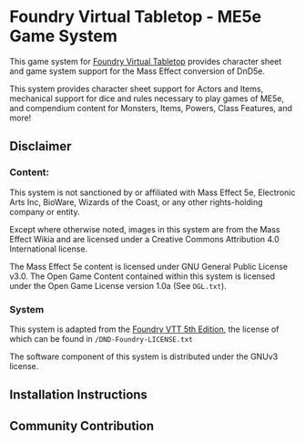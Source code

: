 # Foundry Virtual Tabletop - ME5e Game System

This game system for [Foundry Virtual Tabletop](http://foundryvtt.com) provides character sheet and game system 
support for the Mass Effect conversion of DnD5e.

This system provides character sheet support for Actors and Items, mechanical support for dice and rules necessary to
play games of ME5e, and compendium content for Monsters, Items, Powers, Class Features, and more!

## Disclaimer
### Content:
This system is not sanctioned by or affiliated with Mass Effect 5e, Electronic Arts Inc, BioWare, Wizards of the Coast, or any other rights-holding company or entity.

Except where otherwise noted, images in this system are from the Mass Effect Wikia and are licensed under a Creative Commons Attribution 4.0 International license.

The Mass Effect 5e content is licensed under GNU General Public License v3.0. The Open Game Content contained within this system is licensed under the Open Game License version 1.0a (See `OGL.txt`).

### System
This system is adapted from the [Foundry VTT 5th Edition](https://gitlab.com/foundrynet/dnd5e), the license of which can be found in `/DND-Foundry-LICENSE.txt`

The software component of this system is distributed under the GNUv3 license.

## Installation Instructions

[//]: # (To install and use the ME5e system for Foundry Virtual Tabletop, simply paste the following URL into the )

[//]: # (**Install System** dialog on the Setup menu of the application.)

[//]: # ()
[//]: # (https://gitlab.com/foundrynet/me5e/raw/master/system.json)

[//]: # ()
[//]: # (If you wish to manually install the system, you must clone or extract it into the ``Data/systems/me5e`` folder. You)

[//]: # (may do this by cloning the repository or downloading a zip archive from the)

[//]: # ([Releases Page]&#40;https://gitlab.com/foundrynet/me5e/-/releases&#41;.)

## Community Contribution

[//]: # (See the [CONTRIBUTING]&#40;/CONTRIBUTING.md&#41; file for information about how you can help this project.)

